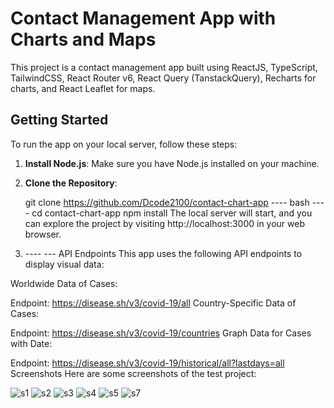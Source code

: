 # Contact Management App with Charts and Maps

This project is a contact management app built using ReactJS, TypeScript, TailwindCSS, React Router v6, React Query (TanstackQuery), Recharts for charts, and React Leaflet for maps.

## Getting Started

To run the app on your local server, follow these steps:

1. **Install Node.js**: Make sure you have Node.js installed on your machine.

2. **Clone the Repository**:
  
   git clone https://github.com/Dcode2100/contact-chart-app
   ---- bash ---- 
   cd contact-chart-app
   npm install
   The local server will start, and you can explore the project by visiting http://localhost:3000 in your web browser.

3. ---- --- API Endpoints
This app uses the following API endpoints to display visual data:

Worldwide Data of Cases:

Endpoint: https://disease.sh/v3/covid-19/all
Country-Specific Data of Cases:

Endpoint: https://disease.sh/v3/covid-19/countries
Graph Data for Cases with Date:

Endpoint: https://disease.sh/v3/covid-19/historical/all?lastdays=all
Screenshots
Here are some screenshots of the test project: 

   ![s1](https://github.com/Dcode2100/contact-chart-app/assets/101972978/24f58a7e-6f6f-498d-8098-d29a8e4709b8)
![s2](https://github.com/Dcode2100/contact-chart-app/assets/101972978/20260e24-c364-4b0c-8058-9f33c28d3f06)
![s3](https://github.com/Dcode2100/contact-chart-app/assets/101972978/5f006bb5-9af7-455a-80e8-a027c07117c2)
![s4](https://github.com/Dcode2100/contact-chart-app/assets/101972978/24d4b3f0-0171-4917-916f-89f23ea0eb0c)
![s5](https://github.com/Dcode2100/contact-chart-app/assets/101972978/f0a0022e-ec78-4344-b64d-e2ed34a65c50)
![s7](https://github.com/Dcode2100/contact-chart-app/assets/101972978/600a37a3-b6c1-4123-9113-0398598e9ff7)
